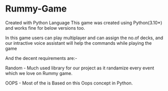 # Rummy-Game
Created with Python Language
This game was created using Python(3.10*) and works fine for below versions too.

In this game users can play multiplayer and can assign the no.of decks, and our intractive voice assistant will help the commands while playing the game

And the decent requirements are:-

Random - Much used library for our project as it randamize every event which we love on Rummy game.

OOPS - Most of the is Based on this Oops concept in Python.
